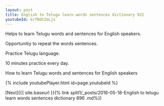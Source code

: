 ```yaml
---
layout: post
title: English to Telugu learn words sentences dictionary 922 
youtubeId: krfNdtZoLjs
---
```

 
 
Helps to learn Telugu words and sentences for English speakers.

Opportunitiy to repeat the words sentences. 

Practice Telugu language. 
 
10 minutes practice every day. 
 
How to learn Telugu words and sentences for English speakers 
 
{% include youtubePlayer.html id=page.youtubeId %}
 
 
[Next]({{ site.baseurl }}{% link  split1/_posts/2016-05-18-English to telugu learn words sentences dictionary 896 .md%})
 
